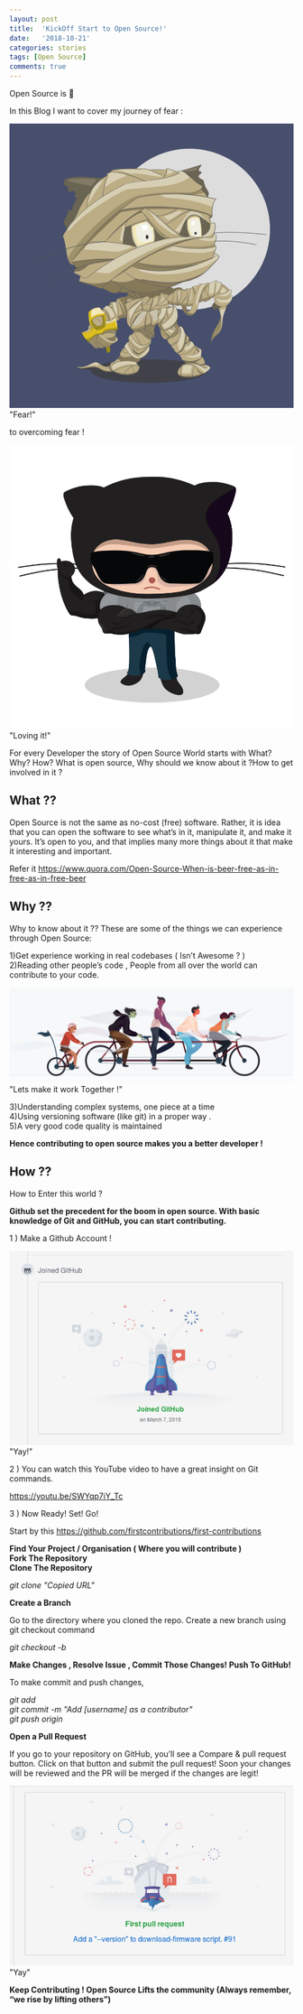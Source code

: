 ```yaml
---
layout: post
title:  'KickOff Start to Open Source!'
date:   '2018-10-21'
categories: stories
tags: [Open Source]
comments: true
---
```

Open Source is 💚

In this Blog I want to cover my journey of fear :

<div class="image">
    <a href="/public/img/fear.gif">
        <img alt="Octacat" src="/public/img/fear.gif" />
    </a>
    <div class="image-caption">
        "Fear!"
    </div>
</div>

to overcoming fear !

<div class="image">
    <a href="/public/img/rock.png">
        <img alt="Octacat" src="/public/img/rock.png" />
    </a>
    <div class="image-caption">
        "Loving it!"
    </div>
</div>

For every Developer the story of Open Source World starts with What? Why? How? What is open source, Why should we know about it ?How to get involved in it ?

<h2>What ??</h2>

Open Source is not the same as no-cost (free) software. Rather, it is idea that you can open the software to see what’s in it, manipulate it, and make it yours. It’s open to you, and that implies many more things about it that make it interesting and important.

Refer it https://www.quora.com/Open-Source-When-is-beer-free-as-in-free-as-in-free-beer

<h2>Why ??</h2>

Why to know about it ?? These are some of the things we can experience through Open Source:<br>

 1)Get experience working in real codebases ( Isn’t Awesome ? )<br>
 2)Reading other people’s code , People from all over the world can contribute to your code.<br>
    
<div class="image">
    <a href="/public/img/together.png">
        <img alt="Octacat" src="/public/img/together.png" />
    </a>
    <div class="image-caption">
        "Lets make it work Together !"
    </div>
</div>

3)Understanding complex systems, one piece at a time <br>
4)Using versioning software (like git) in a proper way .<br>
5)A very good code quality is maintained <br>

<strong>Hence contributing to open source makes you a better developer !</strong>

<h2>How ??</h2>

How to Enter this world ?

<strong>Github set the precedent for the boom in open source. With basic knowledge of Git and GitHub, you can start contributing.</strong>

1 ) Make a Github Account !
<div class="image">
    <a href="/public/img/PR.png">
        <img alt="Octacat" src="/public/img/PR.png" />
    </a>
    <div class="image-caption">
        "Yay!"
    </div>
</div>

2 ) You can watch this YouTube video to have a great insight on Git commands.

https://youtu.be/SWYqp7iY_Tc

3 ) Now Ready! Set! Go!

Start by this https://github.com/firstcontributions/first-contributions

<strong>Find Your Project / Organisation ( Where you will contribute )</strong><br>
<strong>Fork The Repository</strong><br>
<strong>Clone The Repository</strong><br>

<i>git clone "Copied URL"</i>

<strong>Create a Branch</strong>

Go to the directory where you cloned the repo.
Create a new branch using git checkout command

<i>git checkout -b <branch-name> </i>

<strong>Make Changes , Resolve Issue , Commit Those Changes! Push To GitHub!</strong>

To make commit and push changes,<br>

<i>git add </i> <br>
<i>git commit -m "Add [username] as a contributor" </i> <br>
<i>git push origin <branch name> </i> <br>

<strong>Open a Pull Request</strong><br>

If you go to your repository on GitHub, you’ll see a Compare & pull request button. Click on that button and submit the pull request! Soon your changes will be reviewed and the PR will be merged if the changes are legit!

<div class="image">
    <a href="/public/img/PR.png">
        <img alt="Octacat" src="/public/img/Github.png" />
    </a>
    <div class="image-caption">
        "Yay"
    </div>
</div>

<strong>Keep Contributing ! Open Source Lifts the community (Always remember, “we rise by lifting others”)</strong>

